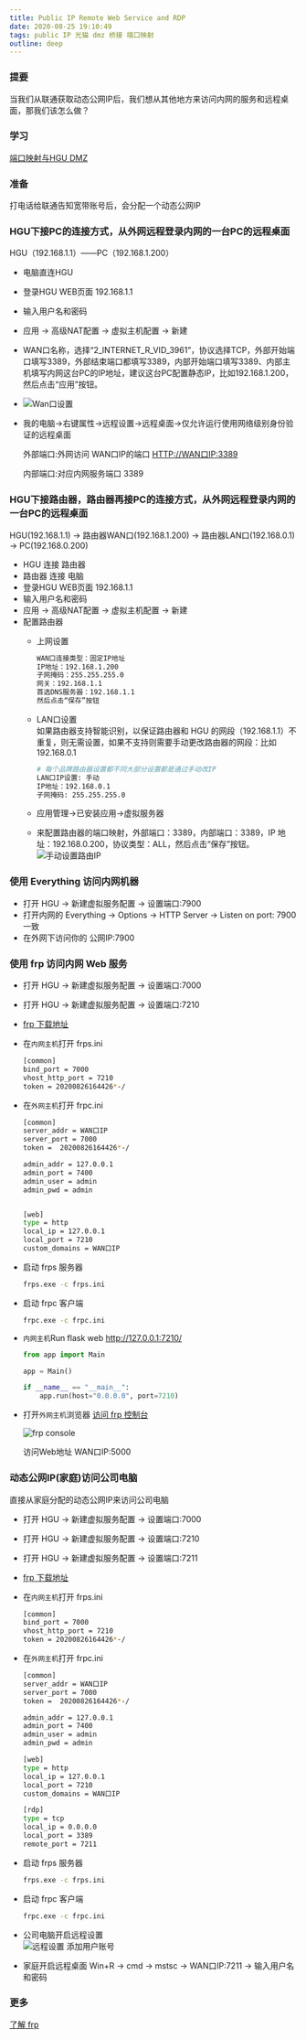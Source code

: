 ```yaml
---
title: Public IP Remote Web Service and RDP
date: 2020-08-25 19:10:49  
tags: public IP 光猫 dmz 桥接 端口映射 
outline: deep
---
```


### 提要

当我们从联通获取动态公网IP后，我们想从其他地方来访问内网的服务和远程桌面，那我们该怎么做？

### 学习

[端口映射与HGU DMZ](https://github.com/androllen/KnowlegeRepository/issues/10#issuecomment-680491174)

### 准备

打电话给联通告知宽带账号后，会分配一个动态公网IP

### HGU下接PC的连接方式，从外网远程登录内网的一台PC的远程桌面

HGU（192.168.1.1）——PC（192.168.1.200）

- 电脑直连HGU
- 登录HGU WEB页面 192.168.1.1
- 输入用户名和密码
- 应用 -> 高级NAT配置 -> 虚拟主机配置 -> 新建
- WAN口名称，选择“2_INTERNET_R_VID_3961”，协议选择TCP，外部开始端口填写3389，外部结束端口都填写3389，内部开始端口填写3389、内部主机填写内网这台PC的IP地址，建议这台PC配置静态IP，比如192.168.1.200，然后点击“应用”按钮。
- ![Wan口设置](../assets/20200826120216.png)
- 我的电脑->右键属性->远程设置->远程桌面->仅允许运行使用网络级别身份验证的远程桌面

    外部端口:外网访问 WAN口IP的端口 <HTTP://WAN口IP:3389>

    内部端口:对应内网服务端口 3389

### HGU下接路由器，路由器再接PC的连接方式，从外网远程登录内网的一台PC的远程桌面

HGU(192.168.1.1) -> 路由器WAN口(192.168.1.200) -> 路由器LAN口(192.168.0.1) -> PC(192.168.0.200)

- HGU 连接 路由器
- 路由器 连接 电脑
- 登录HGU WEB页面 192.168.1.1
- 输入用户名和密码
- 应用 -> 高级NAT配置 -> 虚拟主机配置 -> 新建
- 配置路由器
  - 上网设置

    ```sh
    WAN口连接类型：固定IP地址
    IP地址：192.168.1.200
    子网掩码：255.255.255.0
    网关：192.168.1.1
    首选DNS服务器：192.168.1.1
    然后点击“保存”按钮
    ```

  - LAN口设置  
  如果路由器支持智能识别，以保证路由器和 HGU 的网段（192.168.1.1）不重复，则无需设置，如果不支持则需要手动更改路由器的网段：比如192.168.0.1

      ```sh
      # 每个品牌路由器设置都不同大部分设置都是通过手动改IP
      LAN口IP设置: 手动
      IP地址：192.168.0.1
      子网掩码: 255.255.255.0
      ```

  - 应用管理->已安装应用->虚拟服务器  
  - 来配置路由器的端口映射，外部端口：3389，内部端口：3389，IP 地址：192.168.0.200，协议类型：ALL，然后点击“保存”按钮。  
  ![手动设置路由IP](../assets/20200826144536.png)

### 使用 Everything 访问内网机器

- 打开 HGU -> 新建虚拟服务配置 -> 设置端口:7900
- 打开内网的 Everything -> Options -> HTTP Server -> Listen on port: 7900 一致
- 在外网下访问你的 公网IP:7900

### 使用 frp 访问内网 Web 服务

- 打开 HGU -> 新建虚拟服务配置 -> 设置端口:7000
- 打开 HGU -> 新建虚拟服务配置 -> 设置端口:7210
- [frp 下载地址](https://github.com/fatedier/frp/releases)
- 在`内网主机`打开 frps.ini

    ```sh
    [common]
    bind_port = 7000
    vhost_http_port = 7210
    token = 20200826164426*-/
    ```

- 在`外网主机`打开 frpc.ini

    ```sh
    [common]
    server_addr = WAN口IP
    server_port = 7000
    token =  20200826164426*-/

    admin_addr = 127.0.0.1
    admin_port = 7400
    admin_user = admin
    admin_pwd = admin


    [web]
    type = http
    local_ip = 127.0.0.1
    local_port = 7210
    custom_domains = WAN口IP
    ```

- 启动 frps 服务器

    ```sh
    frps.exe -c frps.ini
    ```

- 启动 frpc 客户端

    ```sh
    frpc.exe -c frpc.ini
    ```

- `内网主机`Run flask web <http://127.0.0.1:7210/>

    ```python
    from app import Main

    app = Main()

    if __name__ == "__main__":
        app.run(host="0.0.0.0", port=7210)
    ```

- 打开`外网主机`浏览器  [访问 frp 控制台](http://127.0.0.1:7400/)  

    ![frp console](../assets/20200826165509.png)  

    访问Web地址 WAN口IP:5000

### 动态公网IP(家庭)访问公司电脑

直接从家庭分配的动态公网IP来访问公司电脑

- 打开 HGU -> 新建虚拟服务配置 -> 设置端口:7000
- 打开 HGU -> 新建虚拟服务配置 -> 设置端口:7210
- 打开 HGU -> 新建虚拟服务配置 -> 设置端口:7211
- [frp 下载地址](https://github.com/fatedier/frp/releases)
- 在`内网主机`打开 frps.ini

    ```sh
    [common]
    bind_port = 7000
    vhost_http_port = 7210
    token = 20200826164426*-/
    ```

- 在`外网主机`打开 frpc.ini

    ```sh
    [common]
    server_addr = WAN口IP
    server_port = 7000
    token =  20200826164426*-/

    admin_addr = 127.0.0.1
    admin_port = 7400
    admin_user = admin
    admin_pwd = admin

    [web]
    type = http
    local_ip = 127.0.0.1
    local_port = 7210
    custom_domains = WAN口IP

    [rdp]
    type = tcp
    local_ip = 0.0.0.0
    local_port = 3389
    remote_port = 7211
    ```

- 启动 frps 服务器

    ```sh
    frps.exe -c frps.ini
    ```

- 启动 frpc 客户端

    ```sh
    frpc.exe -c frpc.ini
    ```

- 公司电脑开启远程设置  
    ![远程设置](https://img2018.cnblogs.com/common/27422/202002/27422-20200204171647015-1481659246.png)
    添加用户账号

- 家庭开启远程桌面
    Win+R -> cmd -> mstsc -> WAN口IP:7211 -> 输入用户名和密码

### 更多

[了解 frp](https://www.jianshu.com/p/f934e6f76673)  
